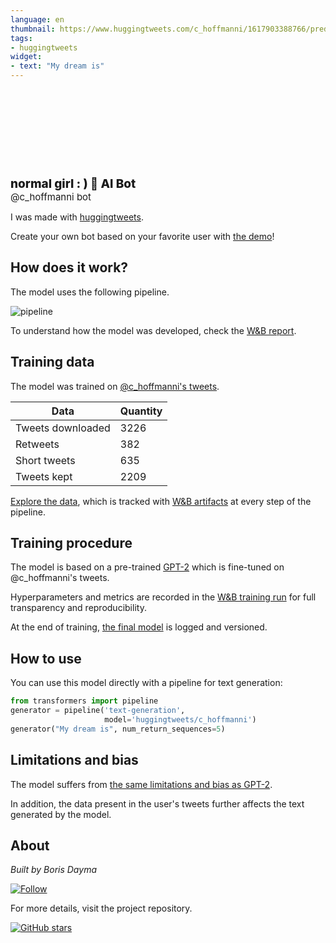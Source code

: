 ```yaml
---
language: en
thumbnail: https://www.huggingtweets.com/c_hoffmanni/1617903388766/predictions.png
tags:
- huggingtweets
widget:
- text: "My dream is"
---
```


<div>
<div style="width: 132px; height:132px; border-radius: 50%; background-size: cover; background-image: url('https://pbs.twimg.com/profile_images/1374402371556536326/sNFpq1vb_400x400.jpg')">
</div>
<div style="margin-top: 8px; font-size: 19px; font-weight: 800">normal girl : ) 🤖 AI Bot </div>
<div style="font-size: 15px">@c_hoffmanni bot</div>
</div>

I was made with [huggingtweets](https://github.com/borisdayma/huggingtweets).

Create your own bot based on your favorite user with [the demo](https://colab.research.google.com/github/borisdayma/huggingtweets/blob/master/huggingtweets-demo.ipynb)!

## How does it work?

The model uses the following pipeline.

![pipeline](https://github.com/borisdayma/huggingtweets/blob/master/img/pipeline.png?raw=true)

To understand how the model was developed, check the [W&B report](https://wandb.ai/wandb/huggingtweets/reports/HuggingTweets-Train-a-Model-to-Generate-Tweets--VmlldzoxMTY5MjI).

## Training data

The model was trained on [@c_hoffmanni's tweets](https://twitter.com/c_hoffmanni).

| Data | Quantity |
| --- | --- |
| Tweets downloaded | 3226 |
| Retweets | 382 |
| Short tweets | 635 |
| Tweets kept | 2209 |

[Explore the data](https://wandb.ai/wandb/huggingtweets/runs/1ikod8eq/artifacts), which is tracked with [W&B artifacts](https://docs.wandb.com/artifacts) at every step of the pipeline.

## Training procedure

The model is based on a pre-trained [GPT-2](https://huggingface.co/gpt2) which is fine-tuned on @c_hoffmanni's tweets.

Hyperparameters and metrics are recorded in the [W&B training run](https://wandb.ai/wandb/huggingtweets/runs/2km5k3qc) for full transparency and reproducibility.

At the end of training, [the final model](https://wandb.ai/wandb/huggingtweets/runs/2km5k3qc/artifacts) is logged and versioned.

## How to use

You can use this model directly with a pipeline for text generation:

```python
from transformers import pipeline
generator = pipeline('text-generation',
                     model='huggingtweets/c_hoffmanni')
generator("My dream is", num_return_sequences=5)
```

## Limitations and bias

The model suffers from [the same limitations and bias as GPT-2](https://huggingface.co/gpt2#limitations-and-bias).

In addition, the data present in the user's tweets further affects the text generated by the model.

## About

*Built by Boris Dayma*

[![Follow](https://img.shields.io/twitter/follow/borisdayma?style=social)](https://twitter.com/intent/follow?screen_name=borisdayma)

For more details, visit the project repository.

[![GitHub stars](https://img.shields.io/github/stars/borisdayma/huggingtweets?style=social)](https://github.com/borisdayma/huggingtweets)

